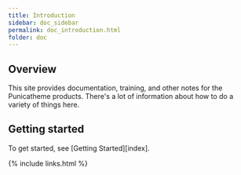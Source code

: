 ```yaml
---
title: Introduction
sidebar: doc_sidebar
permalink: doc_introduction.html
folder: doc
---
```


## Overview

This site provides documentation, training, and other notes for the Punicatheme products. There's a lot of information about how to do a variety of things here.

## Getting started

To get started, see [Getting Started][index].

{% include links.html %}
